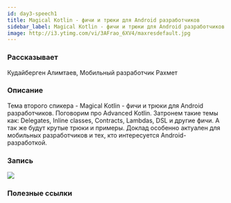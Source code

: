 ```yaml
---
id: day3-speech1
title: Magical Kotlin - фичи и трюки для Android разработчиков
sidebar_label: Magical Kotlin - фичи и трюки для Android разработчиков
image: http://i3.ytimg.com/vi/3AFrao_6XV4/maxresdefault.jpg
---
```


### Рассказывает
Кудайберген Алимтаев, Мобильный разработчик Рахмет

### Описание
Тема второго спикера - Magical Kotlin - фичи и трюки для Android разработчиков. Поговорим про Advanced Kotlin. Затронем такие темы как: Delegates, Inline classes, Contracts, Lambdas, DSL и другие фичи. А так же будут крутые трюки и примеры.
Доклад особенно актуален для мобильных разработчиков и тех, кто интересуется Android-разработкой.
### Запись

[![](http://i3.ytimg.com/vi/zbTAmPg6xcc/maxresdefault.jpg)](https://youtu.be/zbTAmPg6xcc)

### Полезные ссылки
